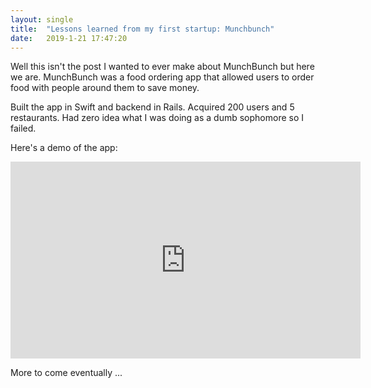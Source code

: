 ```yaml
---
layout: single
title:  "Lessons learned from my first startup: Munchbunch"
date:   2019-1-21 17:47:20
---
```



Well this isn't the post I wanted to ever make about MunchBunch but here we are.
MunchBunch was a food ordering app that allowed users to order food with people around them to save money.

Built the app in Swift and backend in Rails.
Acquired 200 users and 5 restaurants. Had zero idea what I was doing as a dumb sophomore so I failed.


Here's a demo of the app:
<iframe width="560" height="315" src="https://www.youtube.com/embed/6zhYB3bA6YE" frameborder="0" allow="accelerometer; autoplay; clipboard-write; encrypted-media; gyroscope; picture-in-picture" allowfullscreen></iframe>

More to come eventually ...